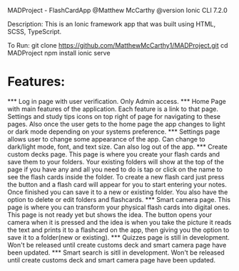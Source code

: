 MADProject - FlashCardApp
@Matthew McCarthy
@version Ionic CLI 7.2.0

Description:
This is an Ionic framework app that was built using HTML, SCSS, TypeScript.

To Run:
git clone https://github.com/MatthewMcCarthy1/MADProject.git
cd MADProject
npm install
ionic serve

<h1>Features:</h1>
***
Log in page with user verification. Only Admin access. 
***
Home Page with main features of the application. Each feature is a link to that page. Settings and study tips icons on top right of page for navigating to these pages. Also once the user gets to the home page the app changes to light or dark mode depending on your systems preference. 
***
Settings page allows user to change some appearance of the app. Can change to dark/light mode, font, and text size. Can also log out of the app. 
***
Create custom decks page. This page is where you create your flash cards and save them to your folders. Your existing folders will show at the top of the page if you have any and all you need to do is tap or click on the name to see the flash cards inside the folder. To create a new flash card just press the button and a flash card will appear for you to start entering your notes. Once finished you can save it to a new or existing folder. You also have the option to delete or edit folders and flashcards.
***
Smart camera page. This page is where you can transform your physical flash cards into digital ones. This page is not ready yet but shows the idea. The button opens your camera when it is pressed and the idea is when you take the picture it reads the text and prints it to a flashcard on the app, then giving you the option to save it to a folder(new or existing).
***
Quizzes page is still in development. Won't be released until create customs deck and smart camera page have been updated.
***
Smart search is sitll in development. Won't be released until create customs deck and smart camera page have been updated.

